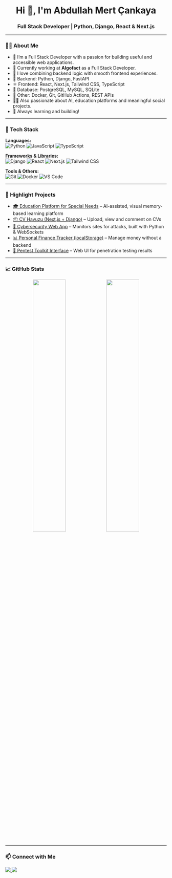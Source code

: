 <h1 align="center">Hi 👋, I'm Abdullah Mert Çankaya</h1>
<h3 align="center">Full Stack Developer | Python, Django, React & Next.js</h3>


---

### 🧑‍💻 About Me

- 🔧 I’m a Full Stack Developer with a passion for building useful and accessible web applications.
- 💼 Currently working at **Algofact** as a Full Stack Developer.
- 🧠 I love combining backend logic with smooth frontend experiences.
- 🐍 Backend: Python, Django, FastAPI  
- ⚛️ Frontend: React, Next.js, Tailwind CSS, TypeScript
- 🐘 Database: PostgreSQL, MySQL, SQLite
- 🐧 Other: Docker, Git, GitHub Actions, REST APIs
- 👨‍🏫 Also passionate about AI, education platforms and meaningful social projects.
- 🌱 Always learning and building!

---

### 🔨 Tech Stack

**Languages:**  
![Python](https://img.shields.io/badge/-Python-3776AB?style=flat&logo=python&logoColor=white)
![JavaScript](https://img.shields.io/badge/-JavaScript-F7DF1E?style=flat&logo=javascript&logoColor=black)
![TypeScript](https://img.shields.io/badge/-TypeScript-3178C6?style=flat&logo=typescript&logoColor=white)

**Frameworks & Libraries:**  
![Django](https://img.shields.io/badge/-Django-092E20?style=flat&logo=django&logoColor=white)
![React](https://img.shields.io/badge/-React-61DAFB?style=flat&logo=react&logoColor=black)
![Next.js](https://img.shields.io/badge/-Next.js-000000?style=flat&logo=next.js&logoColor=white)
![Tailwind CSS](https://img.shields.io/badge/-Tailwind-38B2AC?style=flat&logo=tailwind-css&logoColor=white)

**Tools & Others:**  
![Git](https://img.shields.io/badge/-Git-F05032?style=flat&logo=git&logoColor=white)
![Docker](https://img.shields.io/badge/-Docker-2496ED?style=flat&logo=docker&logoColor=white)
![VS Code](https://img.shields.io/badge/-VS%20Code-007ACC?style=flat&logo=visual-studio-code&logoColor=white)

---

### 📌 Highlight Projects

- [🎓 Education Platform for Special Needs](https://github.com/mertabdullahA) – AI-assisted, visual memory-based learning platform  
- [📦 CV Havuzu (Next.js + Django)](https://github.com/mertabdullahA/cv-havuzu) – Upload, view and comment on CVs  
- [🔐 Cybersecurity Web App](https://github.com/mertabdullahA) – Monitors sites for attacks, built with Python & WebSockets  
- [📊 Personal Finance Tracker (localStorage)](https://github.com/mertabdullahA) – Manage money without a backend  
- [🧪 Pentest Toolkit Interface](https://github.com/mertabdullahA) – Web UI for penetration testing results  

---

### 📈 GitHub Stats

<p align="center">
  <img src="https://github-readme-stats.vercel.app/api?username=mertabdullahA&show_icons=true&theme=tokyonight" width="45%"/>
  <img src="https://github-readme-stats.vercel.app/api/top-langs/?username=mertabdullahA&layout=compact&theme=tokyonight" width="45%"/>
</p>

---

### 📫 Connect with Me

<p align="left">
  <a href="https://www.linkedin.com/in/mertabdullah" target="_blank">
    <img src="https://img.shields.io/badge/LinkedIn-0A66C2?style=flat&logo=linkedin&logoColor=white" />
  </a>
  <a href="mailto:mertabdullahcankaya@gmail.com">
    <img src="https://img.shields.io/badge/Email-D14836?style=flat&logo=gmail&logoColor=white" />
  </a>
</p>
